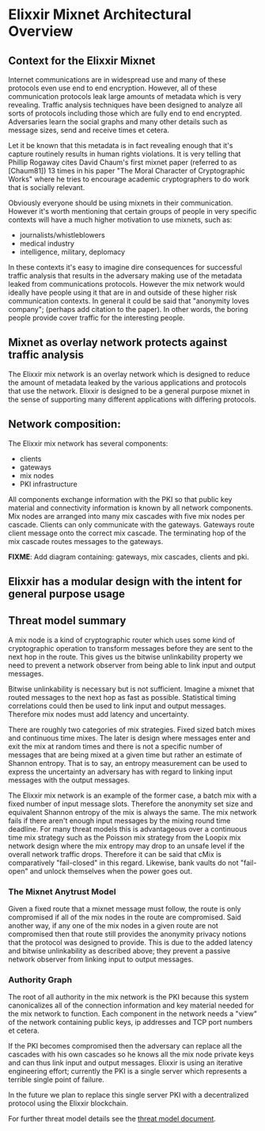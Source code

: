 
# Elixxir Mixnet Architectural Overview

## Context for the Elixxir Mixnet

Internet communications are in widespread use and many of these
protocols even use end to end encryption. However, all of these
communication protocols leak large amounts of metadata which is very
revealing. Traffic analysis techniques have been designed to analyze
all sorts of protocols including those which are fully end to end
encrypted. Adversaries learn the social graphs and many other details
such as message sizes, send and receive times et cetera.

Let it be known that this metadata is in fact revealing enough that
it's capture routinely results in human rights violations. It is very
telling that Phillip Rogaway cites David Chaum's first mixnet paper
(referred to as [Chaum81]) 13 times in his paper "The Moral Character
of Cryptographic Works" where he tries to encourage academic
cryptographers to do work that is socially relevant.

Obviously everyone should be using mixnets in their communication.
However it's worth mentioning that certain groups of people in
very specific contexts will have a much higher motivation to use
mixnets, such as:

- journalists/whistleblowers
- medical industry
- intelligence, military, deplomacy

In these contexts it's easy to imagine dire consequences for
successful traffic analysis that results in the adversary making use
of the metadata leaked from communications protocols. However the mix
network would ideally have people using it that are in and outside of
these higher risk communication contexts. In general it could be said
that "anonymity loves company"; (perhaps add citation to the paper).
In other words, the boring people provide cover traffic for the
interesting people.

## Mixnet as overlay network protects against traffic analysis

The Elixxir mix network is an overlay network which is designed to
reduce the amount of metadata leaked by the various applications and
protocols that use the network. Elixxir is designed to be a general
purpose mixnet in the sense of supporting many different applications
with differing protocols.

## Network composition:

The Elixxir mix network has several components:

- clients
- gateways
- mix nodes
- PKI infrastructure

All components exchange information with the PKI so that public key
material and connectivity information is known by all network components.
Mix nodes are arranged into many mix cascades with five mix nodes per cascade.
Clients can only communicate with the gateways. Gateways route client message
onto the correct mix cascade. The terminating hop of the mix cascade routes
messages to the gateways.


**FIXME**: Add diagram containing: gateways, mix cascades, clients and pki.


## Elixxir has a modular design with the intent for general purpose usage

## Threat model summary

A mix node is a kind of cryptographic router which uses some kind of
cryptographic operation to transform messages before they are sent to
the next hop in the route. This gives us the bitwise unlinkability
property we need to prevent a network observer from being able to link
input and output messages.

Bitwise unlinkability is necessary but is not sufficient. Imagine a
mixnet that routed messages to the next hop as fast as
possible. Statistical timing correlations could then be used to link
input and output messages. Therefore mix nodes must add latency and
uncertainty.

There are roughly two categories of mix strategies.
Fixed sized batch mixes and continuous time mixes. The later is design
where messages enter and exit the mix at random times and there is not
a specific number of messages that are being mixed at a given time but
rather an estimate of Shannon entropy. That is to say, an entropy
measurement can be used to express the uncertainty an adversary has
with regard to linking input messages with the output
messages.

The Elixxir mix network is an example of the former case, a batch mix
with a fixed number of input message slots. Therefore the anonymity
set size and equivalent Shannon entropy of the mix is always the
same. The mix network fails if there aren't enough input messages by
the mixing round time deadline. For many threat models this is
advantageous over a continuous time mix strategy such as the Poisson
mix strategy from the Loopix mix network design where the mix entropy
may drop to an unsafe level if the overall network traffic
drops. Therefore it can be said that cMix is comparatively
"fail-closed" in this regard. Likewise, bank vaults do not "fail-open"
and unlock themselves when the power goes out.

### The Mixnet Anytrust Model

Given a fixed route that a mixnet message must follow, the route is
only compromised if all of the mix nodes in the route are compromised.
Said another way, if any one of the mix nodes in a given route are not
compromised then that route still provides the anonymity privacy
notions that the protocol was designed to provide. This is due to the
added latency and bitwise unlinkability as described above; they
prevent a passive network observer from linking input to output
messages.

### Authority Graph

The root of all authority in the mix network is the PKI because this system
canonicalizes all of the connection information and key material needed for
the mix network to function. Each component in the network needs a "view" of the
network containing public keys, ip addresses and TCP port numbers et cetera.

If the PKI becomes compromised then the adversary can replace all the cascades with
his own cascades so he knows all the mix node private keys and can thus link
input and output messages. Elixxir is using an iterative engineering effort; currently
the PKI is a single server which represents a terrible single point of failure.

In the future we plan to replace this single server PKI with a
decentralized protocol using the Elixxir blockchain.

For further threat model details see the [threat model document](threat_model.md).
